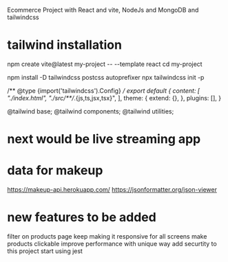 Ecommerce Project with React and vite, NodeJs and MongoDB and tailwindcss
# tailwind installation
npm create vite@latest my-project -- --template react
cd my-project

npm install -D tailwindcss postcss autoprefixer
npx tailwindcss init -p

<!-- tailwind.config.js -->
/** @type {import('tailwindcss').Config} */
export default {
  content: [
    "./index.html",
    "./src/**/*.{js,ts,jsx,tsx}",
  ],
  theme: {
    extend: {},
  },
  plugins: [],
}

<!-- index.css -->
@tailwind base;
@tailwind components;
@tailwind utilities;


# next would be live streaming app

# data for makeup
https://makeup-api.herokuapp.com/
https://jsonformatter.org/json-viewer

# new features to be added
filter on products page
keep making it responsive for all screens
make products clickable
improve performance with unique way
add securtity to this project
start using jest